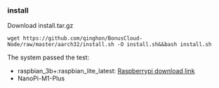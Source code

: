 ### install

Download install.tar.gz 
```
wget https://github.com/qinghon/BonusCloud-Node/raw/master/aarch32/install.sh -O install.sh&&bash install.sh
```
The system passed the test:
- raspbian_3b+:raspbian_lite_latest: [Raspberrypi download link](https://downloads.raspberrypi.org/raspbian_lite_latest)
- NanoPi-M1-Plus
